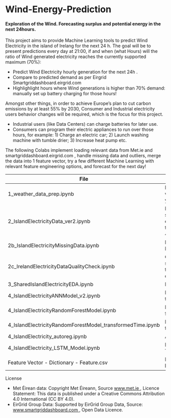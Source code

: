 # Wind-Energy-Prediction
#### Exploration of the Wind. Forecasting surplus and potential energy in the next 24hours. ####


This project aims to provide Machine Learning tools to predict Wind Electricity in the island of Irelang for the next 24 h.
The goal will be to present predictions every day at 21:00, if and when (what Hours) will the ratio of Wind generated electricity reaches the currently supported maximum (70%): 
- Predict Wind Electricity hourly generation for the next 24h .
- Compare to predicted demand as per Eirgrid Smartgriddashboard.eirgrid.com 
- Highlighlight hours where Wind generations is higher than 70% demand: manually set up battery charging for those hours!

Amongst other things, in order to achieve Europe’s plan to cut carbon emissions by at least 55% by 2030, Consumer and Industrial electricity users behavior changes will be required, which is the focus for this project.

 - Industrial users (like Data Centers) can charge batteries for later use.
 - Consumers can program their electric appliances to run over those hours, for example: 1) Charge an electric car; 2) Launch washing machine with tumble drier; 3) Increase heat pump etc.

The following Colabs implement loading relevant data from Met.ie and smartgriddashboard.eirgrid.com , handle missing data and outliers, merge the data into 1 feature vector, try a few different Machine Learning with relevant feature engineering options, and forecast for the next day!

| File | Purpose |
|------|--------|
| 1_weather_data_prep.ipynb | Load Hourly Met.ie data for 4 weather stations for the last 4 years and merge into 1 file|
| 2_IslandElectricityData_ver2.ipynb | Load smartgriddashboard.eirgrid.com electricity generation data for the island of Ireland for the last 4 years |
| 2b_IslandElectricityMissingData.ipynb | Handle missing data in Eirgrid Electricity data |
| 2c_IrelandElectricityDataQualityCheck.ipynb | Compare SEAI monthly summary and Eirgrid data for the Republic of Ireland to check data quality | 
| 3_SharedIslandElectricityEDA.ipynb | EDA |
| 4_IslandElectricityANNModel_v2.ipynb | Neural Netwok models with transformed features | 
| 4_IslandElectricityRandomForestModel.ipynb | Random Forest model with raw features | 
| 4_IslandElectricityRandomForestModel_transformedTime.ipynb | Random Forest model with transformed features |
| 4_IslandElectricity_autoreg.ipynb | AutoReg prediction model | 
| 4_IslandElectricity_LSTM_Model.ipynb | LSTM Based on TensorFlow Time Series tutorial |
| Feature Vector - Dictionary - Feature.csv | Feature vector doc for all loaded features |


License
- Met Éirean data: Copyright Met Éireann, Source www.met.ie , Licence Statement: This data is published under a Creative Commons Attribution 4.0 International (CC BY 4.0).
- EirGrid Group Data: Supported by EirGrid Group Data, Source: www.smartgriddashboard.com , Open Data Licence.


